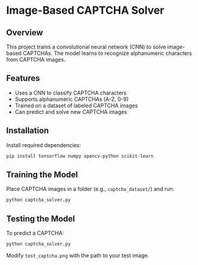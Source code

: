 # Image-Based CAPTCHA Solver

## Overview
This project trains a convolutional neural network (CNN) to solve image-based CAPTCHAs. The model learns to recognize alphanumeric characters from CAPTCHA images.

## Features
- Uses a CNN to classify CAPTCHA characters
- Supports alphanumeric CAPTCHAs (A-Z, 0-9)
- Trained on a dataset of labeled CAPTCHA images
- Can predict and solve new CAPTCHA images

## Installation
Install required dependencies:
```sh
pip install tensorflow numpy opencv-python scikit-learn
```

## Training the Model
Place CAPTCHA images in a folder (e.g., `captcha_dataset/`) and run:
```sh
python captcha_solver.py
```

## Testing the Model
To predict a CAPTCHA:
```sh
python captcha_solver.py
```
Modify `test_captcha.png` with the path to your test image.
